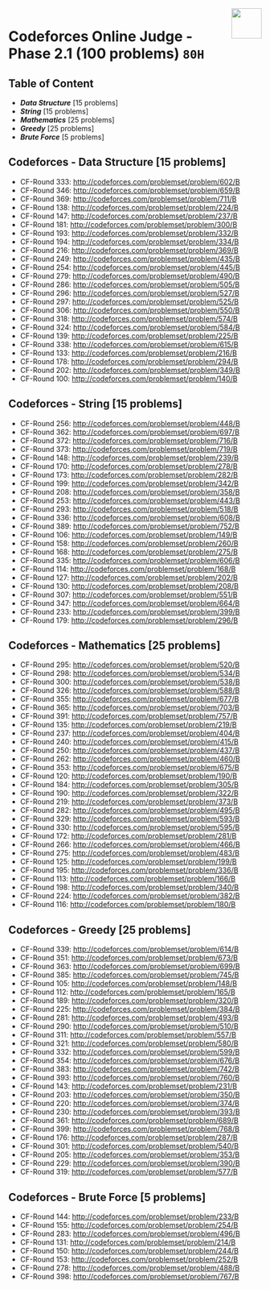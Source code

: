 <img align="right" width="60" height="60" src="https://github.com/cs-MohamedAyman/Problem-Solving-Training/blob/master/online-judges-logos/codeforces.jpg">

# Codeforces Online Judge - Phase 2.1 (100 problems) `80H`

## Table of Content

- ***Data Structure*** [15 problems]
- ***String***         [15 problems]
- ***Mathematics***    [25 problems]
- ***Greedy***         [25 problems]
- ***Brute Force***    [5 problems]

## Codeforces - Data Structure [15 problems]

- CF-Round 333: http://codeforces.com/problemset/problem/602/B
- CF-Round 346: http://codeforces.com/problemset/problem/659/B
- CF-Round 369: http://codeforces.com/problemset/problem/711/B
- CF-Round 138: http://codeforces.com/problemset/problem/224/B
- CF-Round 147: http://codeforces.com/problemset/problem/237/B
- CF-Round 181: http://codeforces.com/problemset/problem/300/B
- CF-Round 193: http://codeforces.com/problemset/problem/332/B
- CF-Round 194: http://codeforces.com/problemset/problem/334/B
- CF-Round 216: http://codeforces.com/problemset/problem/369/B
- CF-Round 249: http://codeforces.com/problemset/problem/435/B
- CF-Round 254: http://codeforces.com/problemset/problem/445/B
- CF-Round 279: http://codeforces.com/problemset/problem/490/B
- CF-Round 286: http://codeforces.com/problemset/problem/505/B
- CF-Round 296: http://codeforces.com/problemset/problem/527/B
- CF-Round 297: http://codeforces.com/problemset/problem/525/B
- CF-Round 306: http://codeforces.com/problemset/problem/550/B
- CF-Round 318: http://codeforces.com/problemset/problem/574/B
- CF-Round 324: http://codeforces.com/problemset/problem/584/B
- CF-Round 139: http://codeforces.com/problemset/problem/225/B
- CF-Round 338: http://codeforces.com/problemset/problem/615/B
- CF-Round 133: http://codeforces.com/problemset/problem/216/B
- CF-Round 178: http://codeforces.com/problemset/problem/294/B
- CF-Round 202: http://codeforces.com/problemset/problem/349/B
- CF-Round 100: http://codeforces.com/problemset/problem/140/B

## Codeforces - String [15 problems]

- CF-Round 256: http://codeforces.com/problemset/problem/448/B
- CF-Round 362: http://codeforces.com/problemset/problem/697/B
- CF-Round 372: http://codeforces.com/problemset/problem/716/B
- CF-Round 373: http://codeforces.com/problemset/problem/719/B
- CF-Round 148: http://codeforces.com/problemset/problem/239/B
- CF-Round 170: http://codeforces.com/problemset/problem/278/B
- CF-Round 173: http://codeforces.com/problemset/problem/282/B
- CF-Round 199: http://codeforces.com/problemset/problem/342/B
- CF-Round 208: http://codeforces.com/problemset/problem/358/B
- CF-Round 253: http://codeforces.com/problemset/problem/443/B
- CF-Round 293: http://codeforces.com/problemset/problem/518/B
- CF-Round 336: http://codeforces.com/problemset/problem/608/B
- CF-Round 389: http://codeforces.com/problemset/problem/752/B
- CF-Round 106: http://codeforces.com/problemset/problem/149/B
- CF-Round 158: http://codeforces.com/problemset/problem/260/B
- CF-Round 168: http://codeforces.com/problemset/problem/275/B
- CF-Round 335: http://codeforces.com/problemset/problem/606/B
- CF-Round 114: http://codeforces.com/problemset/problem/168/B
- CF-Round 127: http://codeforces.com/problemset/problem/202/B
- CF-Round 130: http://codeforces.com/problemset/problem/208/B
- CF-Round 307: http://codeforces.com/problemset/problem/551/B
- CF-Round 347: http://codeforces.com/problemset/problem/664/B
- CF-Round 233: http://codeforces.com/problemset/problem/399/B
- CF-Round 179: http://codeforces.com/problemset/problem/296/B

## Codeforces - Mathematics [25 problems]

- CF-Round 295: http://codeforces.com/problemset/problem/520/B
- CF-Round 298: http://codeforces.com/problemset/problem/534/B
- CF-Round 300: http://codeforces.com/problemset/problem/538/B
- CF-Round 326: http://codeforces.com/problemset/problem/588/B
- CF-Round 355: http://codeforces.com/problemset/problem/677/B
- CF-Round 365: http://codeforces.com/problemset/problem/703/B
- CF-Round 391: http://codeforces.com/problemset/problem/757/B
- CF-Round 135: http://codeforces.com/problemset/problem/219/B
- CF-Round 237: http://codeforces.com/problemset/problem/404/B
- CF-Round 240: http://codeforces.com/problemset/problem/415/B
- CF-Round 250: http://codeforces.com/problemset/problem/437/B
- CF-Round 262: http://codeforces.com/problemset/problem/460/B
- CF-Round 353: http://codeforces.com/problemset/problem/675/B
- CF-Round 120: http://codeforces.com/problemset/problem/190/B
- CF-Round 184: http://codeforces.com/problemset/problem/305/B
- CF-Round 190: http://codeforces.com/problemset/problem/322/B
- CF-Round 219: http://codeforces.com/problemset/problem/373/B
- CF-Round 282: http://codeforces.com/problemset/problem/495/B
- CF-Round 329: http://codeforces.com/problemset/problem/593/B
- CF-Round 330: http://codeforces.com/problemset/problem/595/B
- CF-Round 172: http://codeforces.com/problemset/problem/281/B
- CF-Round 266: http://codeforces.com/problemset/problem/466/B
- CF-Round 275: http://codeforces.com/problemset/problem/483/B
- CF-Round 125: http://codeforces.com/problemset/problem/199/B
- CF-Round 195: http://codeforces.com/problemset/problem/336/B
- CF-Round 113: http://codeforces.com/problemset/problem/166/B
- CF-Round 198: http://codeforces.com/problemset/problem/340/B
- CF-Round 224: http://codeforces.com/problemset/problem/382/B
- CF-Round 116: http://codeforces.com/problemset/problem/180/B

## Codeforces - Greedy [25 problems]

- CF-Round 339: http://codeforces.com/problemset/problem/614/B
- CF-Round 351: http://codeforces.com/problemset/problem/673/B
- CF-Round 363: http://codeforces.com/problemset/problem/699/B
- CF-Round 385: http://codeforces.com/problemset/problem/745/B
- CF-Round 105: http://codeforces.com/problemset/problem/148/B
- CF-Round 112: http://codeforces.com/problemset/problem/165/B
- CF-Round 189: http://codeforces.com/problemset/problem/320/B
- CF-Round 225: http://codeforces.com/problemset/problem/384/B
- CF-Round 281: http://codeforces.com/problemset/problem/493/B
- CF-Round 290: http://codeforces.com/problemset/problem/510/B
- CF-Round 311: http://codeforces.com/problemset/problem/557/B
- CF-Round 321: http://codeforces.com/problemset/problem/580/B
- CF-Round 332: http://codeforces.com/problemset/problem/599/B
- CF-Round 354: http://codeforces.com/problemset/problem/676/B
- CF-Round 383: http://codeforces.com/problemset/problem/742/B
- CF-Round 393: http://codeforces.com/problemset/problem/760/B
- CF-Round 143: http://codeforces.com/problemset/problem/231/B
- CF-Round 203: http://codeforces.com/problemset/problem/350/B
- CF-Round 220: http://codeforces.com/problemset/problem/374/B
- CF-Round 230: http://codeforces.com/problemset/problem/393/B
- CF-Round 361: http://codeforces.com/problemset/problem/689/B
- CF-Round 399: http://codeforces.com/problemset/problem/768/B
- CF-Round 176: http://codeforces.com/problemset/problem/287/B
- CF-Round 301: http://codeforces.com/problemset/problem/540/B
- CF-Round 205: http://codeforces.com/problemset/problem/353/B
- CF-Round 229: http://codeforces.com/problemset/problem/390/B
- CF-Round 319: http://codeforces.com/problemset/problem/577/B

## Codeforces - Brute Force [5 problems]

- CF-Round 144: http://codeforces.com/problemset/problem/233/B
- CF-Round 155: http://codeforces.com/problemset/problem/254/B
- CF-Round 283: http://codeforces.com/problemset/problem/496/B
- CF-Round 131: http://codeforces.com/problemset/problem/214/B
- CF-Round 150: http://codeforces.com/problemset/problem/244/B
- CF-Round 153: http://codeforces.com/problemset/problem/252/B
- CF-Round 278: http://codeforces.com/problemset/problem/488/B
- CF-Round 398: http://codeforces.com/problemset/problem/767/B
